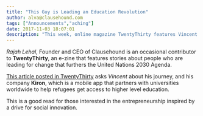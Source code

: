 ```yaml
---
title: "This Guy is Leading an Education Revolution"
author: alva@clausehound.com
tags: ["Announcements","aching"]
date: 2017-11-03 18:07:01
description: "This week, online magazine TwentyThirty features Vincent's journey, and his company Kiron, which is a mobile app that partners with universities worldwide to help refugees get access to higher level education."
---
```



*Rajah Lehal*, Founder and CEO of Clausehound is an occasional contributor to **TwentyThirty**, an e-zine that features stories about people who are leading for change that furthers the United Nations 2030 Agenda.

[This article posted in TwentyThirty](http://twentythirty.com/guy-leading-education-revolution/) asks *Vincent* about his journey, and his company **Kiron**, which is a mobile app that partners with universities worldwide to help refugees get access to higher level education.

This is a good read for those interested in the entrepreneurship inspired by a drive for social innovation.
